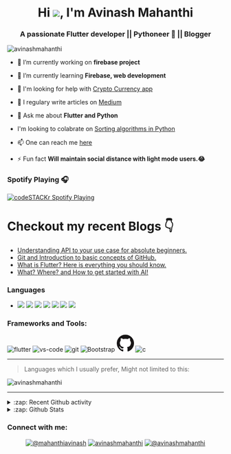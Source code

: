 <h1 align="center">Hi <img src="https://media.giphy.com/media/hvRJCLFzcasrR4ia7z/giphy.gif" width="25px">, I'm Avinash Mahanthi</h1>
<h3 align="center">A passionate Flutter developer || Pythoneer 🐍 || Blogger</h3>


<p align="left"> <img src="https://komarev.com/ghpvc/?username=avinashmahanthi" alt="avinashmahanthi" /> </p>

- 🔭 I’m currently working on **firebase project**

- 🌱 I’m currently learning **Firebase, web development**

- 🤔 I'm looking for help with [Crypto Currency app](https://github.com/AvinashMahanthi/Bit_coin_tracker)

- 📝 I regulary write articles on [Medium](https://medium.com/@AvinashMahanthi)

- 💬 Ask me about **Flutter and Python**

- I'm looking to colabrate on [Sorting algorithms in Python](https://github.com/AvinashMahanthi/sorting-types)

- 📫 One can reach me [here](https://www.linkedin.com/in/avinash-mahanthi)

- ⚡ Fun fact **Will maintain social distance with light mode users.😂**


### Spotify Playing 🎧
[<img src="https://now-playing-codestackr.vercel.app/api/spotify-playing" alt="codeSTACKr Spotify Playing" width="350" />](https://open.spotify.com/user/swyqyimdc12jajde4vpwd2x1b)


# Checkout my recent Blogs 👇
<!-- BLOG-POST-LIST:START -->
- [Understanding API to your use case for absolute beginners.](https://medium.com/@AvinashMahanthi/understanding-api-to-your-use-case-for-absolute-beginners-b05138032e7e?source=rss-5ae14ecb5e89------2)
- [Git and Introduction to basic concepts of GitHub.](https://medium.com/@AvinashMahanthi/git-and-introduction-to-basic-concepts-of-github-a7e7afc4705d?source=rss-5ae14ecb5e89------2)
- [What is Flutter? Here is everything you should know.](https://medium.com/@AvinashMahanthi/what-is-flutter-8febbac5e1b2?source=rss-5ae14ecb5e89------2)
- [What? Where? and How to get started with AI!](https://medium.com/@AvinashMahanthi/what-where-and-how-to-study-ai-2f3f84065479?source=rss-5ae14ecb5e89------2)
<!-- BLOG-POST-LIST:END -->

### Languages
* <img src ="https://img.shields.io/badge/python-%233776AB.svg?&style=flat-square&logo=python&logoColor=white" height=25> <img src ="https://camo.githubusercontent.com/d423cf12cc9ec53976db472d8844305e3f324418/68747470733a2f2f696d672e736869656c64732e696f2f62616467652f2d4a6176615363726970742d626c61636b3f7374796c653d666c61742d737175617265266c6f676f3d6a617661736372697074" height=25> <img src ="https://img.shields.io/badge/-Dart-blue?style=flat-square&logo=Dart" height=25> <img src ="https://img.shields.io/badge/-C-blue?style=flat-square&logo=C" height=25> <img src ="https://img.shields.io/badge/c++%20-%2300599C.svg?&style=for-the-badge&logo=c%2B%2B&logoColor=white" height=25> <img src ="https://img.shields.io/badge/html5%20-%23E34F26.svg?&style=for-the-badge&logo=html5&logoColor=white" height=25> <img src ="https://img.shields.io/badge/css3%20-%231572B6.svg?&style=for-the-badge&logo=css3&logoColor=white" height=25>

### Frameworks and Tools:
<p align="left">  <img src="https://www.vectorlogo.zone/logos/flutterio/flutterio-icon.svg" alt="flutter" width="40" height="40"/> <img src="https://www.vectorlogo.zone/logos/visualstudio_code/visualstudio_code-icon.svg" alt="vs-code" width="40" height="40"/> <img src="https://www.vectorlogo.zone/logos/git-scm/git-scm-icon.svg" alt="git" width="40" height="40"/> <img src="https://www.vectorlogo.zone/logos/getbootstrap/getbootstrap-icon.svg" alt="Bootstrap" width="40" height="40"/> <img src="https://raw.githubusercontent.com/github/explore/78df643247d429f6cc873026c0622819ad797942/topics/github/github.png" alt="c" width="40" height="40" /> <img src="https://www.vectorlogo.zone/logos/firebase/firebase-icon.svg" alt="c" width="40" height="40" /> </p>

---

>Languages which I usually prefer, Might not limited to this:
<p><img align="centre" src="https://github-readme-stats.vercel.app/api/top-langs/?username=avinashmahanthi&layout=compact&hide=html&theme=synthwave" alt="avinashmahanthi" /></p>

---

<details>
  <summary>:zap: Recent Github activity</summary>  
  
<!--START_SECTION:activity-->
1. 💪 Opened PR [#94](https://github.com/Worktrolly/worktrolly/pull/94) in [Worktrolly/worktrolly](https://github.com/Worktrolly/worktrolly)
2. 🗣 Commented on [#78](https://github.com/Worktrolly/worktrolly/issues/78) in [Worktrolly/worktrolly](https://github.com/Worktrolly/worktrolly)
3. 💪 Opened PR [#78](https://github.com/Worktrolly/worktrolly/pull/78) in [Worktrolly/worktrolly](https://github.com/Worktrolly/worktrolly)
4. ❌ Closed PR [#77](https://github.com/Worktrolly/worktrolly/pull/77) in [Worktrolly/worktrolly](https://github.com/Worktrolly/worktrolly)
5. 💪 Opened PR [#77](https://github.com/Worktrolly/worktrolly/pull/77) in [Worktrolly/worktrolly](https://github.com/Worktrolly/worktrolly)
<!--END_SECTION:activity-->

</details>

<details>
  <summary>:zap: Github Stats</summary>

  <img align="left" alt="codeSTACKr's Github Stats" src="https://github-readme-stats.codestackr.vercel.app/api?username=avinashmahanthi&show_icons=true&hide_border=true" />

</details>




### Connect with me:
<p align="center">
<a href="https://twitter.com/@mahanthiavinash" target="blank"><img align="center" src="https://cdn.jsdelivr.net/npm/simple-icons@3.0.1/icons/twitter.svg" alt="@mahanthiavinash" height="30" width="30" /></a>
<a href="https://linkedin.com/in/avinashmahanthi" target="blank"><img align="center" src="https://cdn.jsdelivr.net/npm/simple-icons@3.0.1/icons/linkedin.svg" alt="avinashmahanthi" height="30" width="30" /></a>
<a href="https://medium.com/@avinashmahanthi" target="blank"><img align="center" src="https://cdn.jsdelivr.net/npm/simple-icons@3.0.1/icons/medium.svg" alt="@avinashmahanthi" height="30" width="30" /></a>
</p> 
